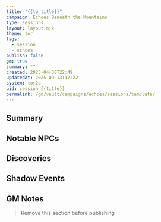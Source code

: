 ```yaml
---
title: "{{tp_title}}"
campaign: Echoes Beneath the Mountains
type: sessions
layout: layout.njk
theme: tor
tags:
  - session
  - echoes
publish: false
gm: true
summary: ""
created: 2025-04-30T22:49
updatedAt: 2025-09-13T17:22
system: tor2e
uid: session_{{title}}
permalink: /gm/vault/campaigns/echoes/sessions/template/
---
```


## Summary

## Notable NPCs

## Discoveries

## Shadow Events

## GM Notes
> Remove this section before publishing
